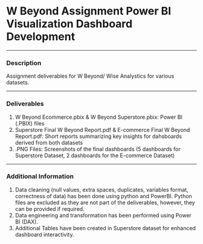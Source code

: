 # W Beyond Assignment Power BI Visualization Dashboard Development
___________________________________________________________________________________________________________________________________________________________________
### Description
Assignment deliverables for W Beyond/ Wise Analystics for various datasets.
___________________________________________________________________________________________________________________________________________________________________
### Deliverables
1. W Beyond Ecommerce.pbix & W Beyond Superstore.pbix: Power BI (.PBIX) files 
2. Superstore Final W Beyond Report.pdf & E-commerce Final W Beyond Report.pdf: Short reports summarizing key insights for dahsboards derived from both datasets
3. .PNG Files: Screenshots of the final dashboards (5 dashboards for Superstore Dataset, 2 dashboards for the E-commerce Dataset)
___________________________________________________________________________________________________________________________________________________________________
### Additional Information
1. Data cleaning (null values, extra spaces, duplicates, variables format, correctness of data) has been done using python and PowerBI. Python files are excluded as they are not part of the deliverables, however, they can be provided if required.
2. Data engineering and transformation has been performed using Power BI (DAX).
3. Additional Tables have been created in Superstore dataset for enhanced dashboard interactivity.
